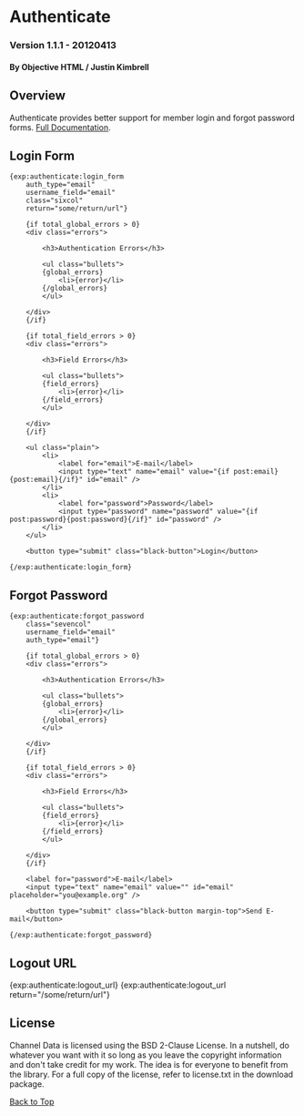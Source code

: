 Authenticate
============

### Version 1.1.1 - 20120413

#### By Objective HTML / Justin Kimbrell

Overview
--------

Authenticate provides better support for member login and forgot password forms. [Full Documentation](http://www.objectivehtml.com/authenticate).

Login Form
----------

	{exp:authenticate:login_form
		auth_type="email"
		username_field="email"
		class="sixcol"
		return="some/return/url"}
		
		{if total_global_errors > 0}
		<div class="errors">
			
			<h3>Authentication Errors</h3>
			
			<ul class="bullets">
			{global_errors}
				<li>{error}</li>
			{/global_errors}
			</ul>
			
		</div>
		{/if}
		
		{if total_field_errors > 0}
		<div class="errors">
			
			<h3>Field Errors</h3>
			
			<ul class="bullets">
			{field_errors}
				<li>{error}</li>
			{/field_errors}
			</ul>
			
		</div>
		{/if}
		
		<ul class="plain">
			<li>
				<label for="email">E-mail</label>
				<input type="text" name="email" value="{if post:email}{post:email}{/if}" id="email" />
			</li>
			<li>
				<label for="password">Password</label>
				<input type="password" name="password" value="{if post:password}{post:password}{/if}" id="password" />
			</li>
		</ul>
		
		<button type="submit" class="black-button">Login</button>
		
	{/exp:authenticate:login_form}

Forgot Password
---------------
	
	{exp:authenticate:forgot_password
		class="sevencol"
		username_field="email"
		auth_type="email"}
		
		{if total_global_errors > 0}
		<div class="errors">
			
			<h3>Authentication Errors</h3>
			
			<ul class="bullets">
			{global_errors}
				<li>{error}</li>
			{/global_errors}
			</ul>
			
		</div>
		{/if}
		
		{if total_field_errors > 0}
		<div class="errors">
			
			<h3>Field Errors</h3>
			
			<ul class="bullets">
			{field_errors}
				<li>{error}</li>
			{/field_errors}
			</ul>
			
		</div>
		{/if}
		
		<label for="password">E-mail</label>
		<input type="text" name="email" value="" id="email" placeholder="you@example.org" />
		
		<button type="submit" class="black-button margin-top">Send E-mail</button>
		
	{/exp:authenticate:forgot_password}

Logout URL
----------

{exp:authenticate:logout_url}
{exp:authenticate:logout_url return="/some/return/url"}
	
License
-------
Channel Data is licensed using the BSD 2-Clause License. In a nutshell, do whatever you want with it so long as you leave the copyright information and don't take credit for my work. The idea is for everyone to benefit from the library. For a full copy of the license, refer to license.txt in the download package.

[Back to Top](#channeldata "Go to the top of the page")
